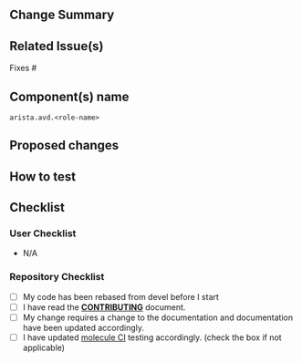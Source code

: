 ## Change Summary

<!-- Enter short PR description -->

## Related Issue(s)

Fixes #<ISSUE ID>

## Component(s) name

`arista.avd.<role-name>`

## Proposed changes
<!--- Describe your changes in detail -->
<!--- Describe data model implemented for new features -->

## How to test
<!--- Please describe in detail how you tested your changes. -->
<!--- Include details of your testing environment, and the tests you ran to -->

## Checklist

### User Checklist

<!-- Add your own checklist using MD syntax and by replacing N/A -->
- N/A

### Repository Checklist

<!--- Go over all the following points, and put an `x` in all the boxes that apply. -->
<!--- If you're unsure about any of these, don't hesitate to ask. We're here to help! -->
- [ ] My code has been rebased from devel before I start
- [ ] I have read the [**CONTRIBUTING**](https://avd.arista.com/stable/docs/contribution/overview.html) document.
- [ ] My change requires a change to the documentation and documentation have been updated accordingly.
- [ ] I have updated [molecule CI](https://github.com/aristanetworks/avd/tree/devel/ansible_collections/arista/avd/molecule) testing accordingly. (check the box if not applicable)
